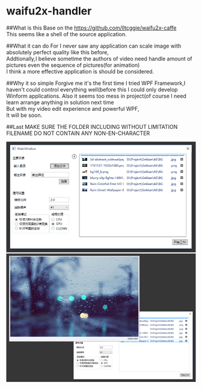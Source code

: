 # waifu2x-handler

##What is this
Base on the https://github.com/lltcggie/waifu2x-caffe<br>
This seems like a shell of the source application.

##What it can do
For I never saw any application can scale image with absolutely perfect quality like this before,<br>
Addtionally,I believe sometime the authors of video need handle amount of pictures even the sequence of pictures(for animation)<br>
I think a more effective application is should be considered.

##Why it so simple
Forgive me it's the first time I tried WPF Framework,I haven't could control everything well(before this I could only develop Winform applications.
Also it seems too mess in project(of course I need learn arrange anything in solution next time<br>
But with my video edit experience and powerful WPF,<br>
It will be soon.<br>

##Last
MAKE SURE THE FOLDER INCLUDING WITHOUT LIMITATION FILENAME DO NOT CONTAIN ANY NON-EN-CHARACTER

![](https://github.com/Neko3000/waifu2x-handler/raw/master/description/p1.png)  
![](https://github.com/Neko3000/waifu2x-handler/raw/master/description/p2.png)  


